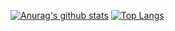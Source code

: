 [![Anurag's github stats](https://github-readme-stats.vercel.app/api?username=sdn0303&count_private=true&show_icons=true&theme=dracula)](https://github.com/anuraghazra/github-readme-stats)
[![Top Langs](https://github-readme-stats.vercel.app/api/top-langs/?username=sdn0303&layout=compact&theme=dracula&langs_count=10)](https://github.com/anuraghazra/github-readme-stats)
